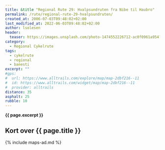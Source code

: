 ```yaml
---
title: &title "Regional Rute 29: Hvalpsundruten fra Nibe til Haubro"
permalink: /rute/regional-rute-29-hvalpsundruten/
created_at: 2006-07-03T09:48:02+02:00
last_modified_at: 2022-06-03T09:48:02+02:00
author: lsolesen
header:
  teaser: https://images.unsplash.com/photo-1474552226712-ac0f0961a954?ixlib=rb-1.2.1&ixid=eyJhcHBfaWQiOjEyMDd9&auto=format&fit=crop&h=300&w=400&q=10
category:
  - Regional Cykelrute
tags:
  - cykelrute
  - regional
  - banesti
excerpt: ""
#gps:
#  url: https://www.alltrails.com/explore/map/map-2dbf216--11
#  id: https://www.alltrails.com/widget/map/map-2dbf216--11
#  provider: alltrails
distance: 35
asphalt: 25
rubble: 10
---
```


**{{ page.excerpt }}**

## Kort over {{ page.title }}

{% include maps-ad.md %}
